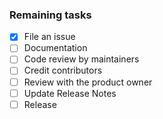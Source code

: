 ### Remaining tasks
- [x] File an issue
- [ ] Documentation
- [ ] Code review by maintainers
- [ ] Credit contributors
- [ ] Review with the product owner
- [ ] Update Release Notes
- [ ] Release
